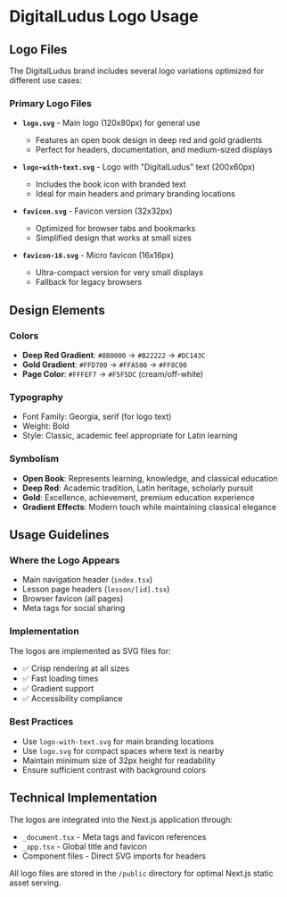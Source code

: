 # DigitalLudus Logo Usage

## Logo Files

The DigitalLudus brand includes several logo variations optimized for different use cases:

### Primary Logo Files

- **`logo.svg`** - Main logo (120x80px) for general use
  - Features an open book design in deep red and gold gradients
  - Perfect for headers, documentation, and medium-sized displays

- **`logo-with-text.svg`** - Logo with "DigitalLudus" text (200x60px)
  - Includes the book icon with branded text
  - Ideal for main headers and primary branding locations

- **`favicon.svg`** - Favicon version (32x32px)
  - Optimized for browser tabs and bookmarks
  - Simplified design that works at small sizes

- **`favicon-16.svg`** - Micro favicon (16x16px)
  - Ultra-compact version for very small displays
  - Fallback for legacy browsers

## Design Elements

### Colors
- **Deep Red Gradient**: `#8B0000` → `#B22222` → `#DC143C`
- **Gold Gradient**: `#FFD700` → `#FFA500` → `#FF8C00`
- **Page Color**: `#FFFEF7` → `#F5F5DC` (cream/off-white)

### Typography
- Font Family: Georgia, serif (for logo text)
- Weight: Bold
- Style: Classic, academic feel appropriate for Latin learning

### Symbolism
- **Open Book**: Represents learning, knowledge, and classical education
- **Deep Red**: Academic tradition, Latin heritage, scholarly pursuit
- **Gold**: Excellence, achievement, premium education experience
- **Gradient Effects**: Modern touch while maintaining classical elegance

## Usage Guidelines

### Where the Logo Appears
- Main navigation header (`index.tsx`)
- Lesson page headers (`lesson/[id].tsx`)
- Browser favicon (all pages)
- Meta tags for social sharing

### Implementation
The logos are implemented as SVG files for:
- ✅ Crisp rendering at all sizes
- ✅ Fast loading times
- ✅ Gradient support
- ✅ Accessibility compliance

### Best Practices
- Use `logo-with-text.svg` for main branding locations
- Use `logo.svg` for compact spaces where text is nearby
- Maintain minimum size of 32px height for readability
- Ensure sufficient contrast with background colors

## Technical Implementation

The logos are integrated into the Next.js application through:
- `_document.tsx` - Meta tags and favicon references
- `_app.tsx` - Global title and favicon
- Component files - Direct SVG imports for headers

All logo files are stored in the `/public` directory for optimal Next.js static asset serving.
